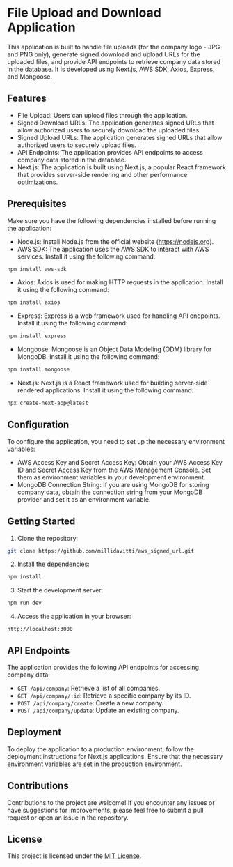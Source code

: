 # File Upload and Download Application

This application is built to handle file uploads (for the company logo - JPG and PNG only), generate signed download and upload URLs for the uploaded files, and provide API endpoints to retrieve company data stored in the database. It is developed using Next.js, AWS SDK, Axios, Express, and Mongoose.

## Features

- File Upload: Users can upload files through the application.
- Signed Download URLs: The application generates signed URLs that allow authorized users to securely download the uploaded files.
- Signed Upload URLs: The application generates signed URLs that allow authorized users to securely upload files.
- API Endpoints: The application provides API endpoints to access company data stored in the database.
- Next.js: The application is built using Next.js, a popular React framework that provides server-side rendering and other performance optimizations.

## Prerequisites

Make sure you have the following dependencies installed before running the application:

- Node.js: Install Node.js from the official website (https://nodejs.org).
- AWS SDK: The application uses the AWS SDK to interact with AWS services. Install it using the following command:

```bash
npm install aws-sdk
```

- Axios: Axios is used for making HTTP requests in the application. Install it using the following command:

```bash
npm install axios
```

- Express: Express is a web framework used for handling API endpoints. Install it using the following command:

```bash
npm install express
```

- Mongoose: Mongoose is an Object Data Modeling (ODM) library for MongoDB. Install it using the following command:

```bash
npm install mongoose
```

- Next.js: Next.js is a React framework used for building server-side rendered applications. Install it using the following command:

```bash
npx create-next-app@latest
```

## Configuration

To configure the application, you need to set up the necessary environment variables:

- AWS Access Key and Secret Access Key: Obtain your AWS Access Key ID and Secret Access Key from the AWS Management Console. Set them as environment variables in your development environment.
- MongoDB Connection String: If you are using MongoDB for storing company data, obtain the connection string from your MongoDB provider and set it as an environment variable.

## Getting Started

1. Clone the repository:

```bash
git clone https://github.com/millidavitti/aws_signed_url.git
```

2. Install the dependencies:

```bash
npm install
```

3. Start the development server:

```bash
npm run dev
```

4. Access the application in your browser:

```
http://localhost:3000
```

## API Endpoints

The application provides the following API endpoints for accessing company data:

- `GET /api/company`: Retrieve a list of all companies.
- `GET /api/company/:id`: Retrieve a specific company by its ID.
- `POST /api/company/create`: Create a new company.
- `POST /api/company/update`: Update an existing company.

## Deployment

To deploy the application to a production environment, follow the deployment instructions for Next.js applications. Ensure that the necessary environment variables are set in the production environment.

## Contributions

Contributions to the project are welcome! If you encounter any issues or have suggestions for improvements, please feel free to submit a pull request or open an issue in the repository.

## License

This project is licensed under the [MIT License](LICENSE).
